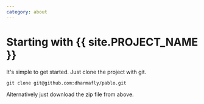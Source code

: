 ```yaml
---
category: about
---
```

Starting with {{ site.PROJECT_NAME }}
=====================

It's simple to get started. Just clone the project with git.

`git clone git@github.com:dharmafly/pablo.git`

Alternatively just download the zip file from above.